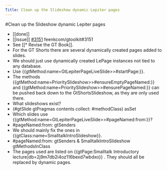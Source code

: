 ---Title: Clean up the Slideshow dynamic Lepiter pages---#Clean up the Slideshow dynamic Lepiter pages- [[done]]- [[issue]] [#3151](https://github.com/feenkcom/gtoolkit/issues/3151)  feenkcom/gtoolkit#3151- See [[* Revise the GT Book]].- For the GT Shorts there are several dynamically created pages added to slides.- We should just use dynamically created LePage instances not tied to any database.- Use {{gtMethod:name=GtLepiterPageLiveSlide>>#startPage:}}.- The methods {{gtMethod:name=PrioritySlideshow>>#ensureEmptyPageNamed:}} and {{gtMethod:name=PrioritySlideshow>>#ensurePageNamed:}} can be pushed back down to the GtShortsSlideshow, as they are only used there.- What slideshows exist?- (#gtSlide gtPragmas contents collect: #methodClass) asSet- Which slides use {{gtMethod:name=GtLepiterPageLiveSlide>>#pageNamed:from:}}?- #pageNamed:from: gtSenders- We should mainly fix the ones in {{gtClass:name=SmalltalkIntroSlideshow}}.- #pageNamed:from: gtSenders & SmalltalkIntroSlideshow gtMethodsInClass- The pages used are listed on {{gtPage:Smalltalk Introductory lecture|db=2j9m7db2i4oz116bexd7wbdxo}} . They should all be replaced by dynamic pages.